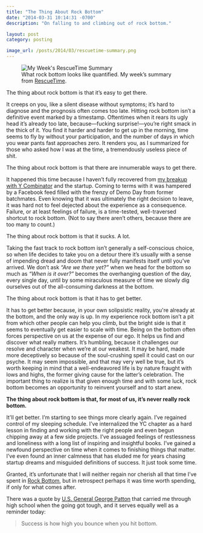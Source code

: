 ```yaml
---
title: "The Thing About Rock Bottom"
date: "2014-03-31 10:14:31 -0700"
description: "On falling to and climbing out of rock bottom."

layout: post
category: posting

image_url: /posts/2014/03/rescuetime-summary.png
---
```


<figure>
  <img src="{{ site.cdn_url }}{{ page.image_url }}" alt="My Week's RescueTime Summary">
  <figcaption>What rock bottom looks like quantified. My week’s summary from <a href="https://www.rescuetime.com/">RescueTime</a>.</figcaption>
</figure>

The thing about rock bottom is that it’s easy to get there.

It creeps on you, like a silent disease without symptoms; it’s hard to diagnose and the prognosis often comes too late. Hitting rock bottom isn’t a definitive event marked by a timestamp. Oftentimes when it rears its ugly head it’s already too late, because—fucking surprise!—you’re right smack in the thick of it. You find it harder and harder to get up in the morning, time seems to fly by without your participation, and the number of days in which you wear pants fast approaches zero. It renders you, as I summarized for those who asked how I was at the time, a tremendously useless piece of shit.

The thing about rock bottom is that there are innumerable ways to get there.

It happened this time because I haven’t fully recovered from [my breakup with Y Combinator](/writing/why-i-dropped-out-of-yc/) and the startup. Coming to terms with it was hampered by a Facebook feed filled with the frenzy of Demo Day from former batchmates. Even knowing that it was ultimately the right decision to leave, it was hard not to feel dejected about the experience as a consequence. Failure, or at least feelings of failure, is a time-tested, well-traversed shortcut to rock bottom. (Not to say there aren’t others, because there are too many to count.)

The thing about rock bottom is that it sucks. A lot.

Taking the fast track to rock bottom isn’t generally a self-conscious choice, so when life decides to take you on a detour there it’s usually with a sense of impending dread and doom that never fully manifests itself until you’ve arrived. We don’t ask *“Are we there yet?”* when we head for the bottom so much as *“When is it over?”* becomes the overhanging question of the day, every single day, until by some miraculous measure of time we slowly dig ourselves out of the all-consuming darkness at the bottom.

The thing about rock bottom is that it has to get better.

It has to get better because, in your own solipsistic reality, you're already at the bottom, and the only way is up. In my experience rock bottom isn’t a pit from which other people can help you climb, but the bright side is that it seems to eventually get easier to scale with time. Being on the bottom often forces perspective on us at the expense of our ego. It helps us find and discover what really matters. It’s humbling, because it challenges our resolve and character when we’re at our weakest. It may be hard, made more deceptively so because of the soul-crushing spell it could cast on our psyche. It may seem impossible, and that may very well be true, but it’s worth keeping in mind that a well-endeavored life is by nature fraught with lows and highs, the former giving cause for the latter’s celebration. The important thing to realize is that given enough time and with some luck, rock bottom becomes an opportunity to reinvent yourself and to start anew.

**The thing about rock bottom is that, for most of us, it’s never really rock bottom.**

It'll get better. I’m starting to see things more clearly again. I’ve regained control of my sleeping schedule. I’ve internalized the YC chapter as a hard lesson in finding and working with the right people and even begun chipping away at a few side projects. I’ve assuaged feelings of restlessness and loneliness with a long list of inspiring and insightful books. I’ve gained a newfound perspective on time when it comes to finishing things that matter. I’ve even found an inner calmness that has eluded me for years chasing startup dreams and misguided definitions of success. It just took some time.

Granted, it’s unfortunate that I will neither regain nor cherish all that time I’ve spent in [Rock Bottom](http://spongebob.wikia.com/wiki/Rock_Bottom), but in retrospect perhaps it was time worth spending, if only for what comes after.

There was a quote by [U.S. General George Patton](http://www.generalpatton.com/) that carried me through high school when the going got tough, and it serves equally well as a reminder today:

> Success is how high you bounce when you hit bottom.
